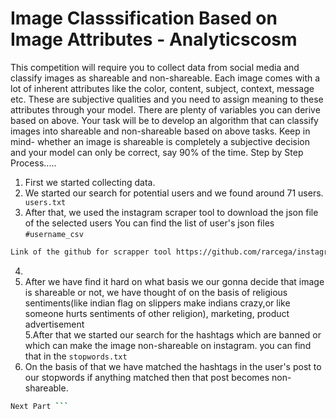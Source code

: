 # Image Classsification Based on Image Attributes - Analyticscosm
 This competition will require you to collect data from social media and classify images as shareable and non-shareable. Each image comes with a lot of inherent attributes like the color, content, subject, context, message etc. These are subjective qualities and you need to assign meaning to these attributes through your model.  There are plenty of variables you can derive based on above. Your task will be to develop an algorithm that can classify images into shareable and non-shareable based on above tasks. Keep in mind- whether an image is shareable is completely a subjective decision and your model can only be correct, say 90% of the time.
Step by Step Process.....
1. First we started collecting data.
2. We started our search for potential users and we found around 71 users. ``` users.txt```
3. After that, we used the instagram scraper tool to download the json file of the selected users You can find the list of user's json files 
```#username_csv```

```bash
Link of the github for scrapper tool https://github.com/rarcega/instagram-scraper
```
4. 
5. After we have find it hard on what basis we our gonna decide that image is shareable or not, we have thought of on the basis of religious sentiments(like indian flag on slippers make indians crazy,or like someone hurts sentiments of other religion), marketing, product advertisement  
5.After that we started our search for the hashtags which are banned or which can make the image non-shareable on instagram. you can find that in the ``` stopwords.txt ```
6. On the basis of that we have matched the hashtags in the user's post to our stopwords if anything matched then that post becomes non-shareable.
``` bash
Next Part ```
